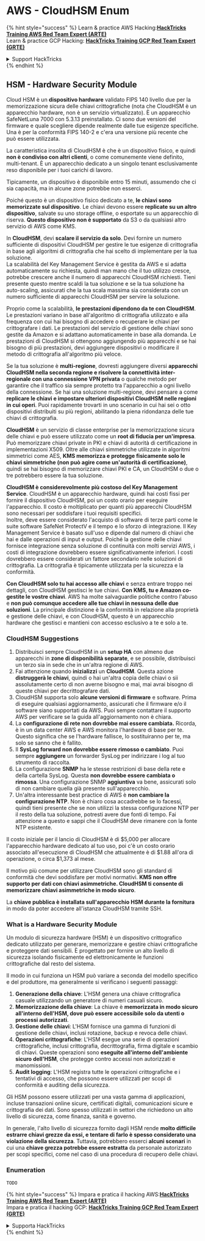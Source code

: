 # AWS - CloudHSM Enum

{% hint style="success" %}
Learn & practice AWS Hacking:<img src="../../../.gitbook/assets/image (1).png" alt="" data-size="line">[**HackTricks Training AWS Red Team Expert (ARTE)**](https://training.hacktricks.xyz/courses/arte)<img src="../../../.gitbook/assets/image (1).png" alt="" data-size="line">\
Learn & practice GCP Hacking: <img src="../../../.gitbook/assets/image (2).png" alt="" data-size="line">[**HackTricks Training GCP Red Team Expert (GRTE)**<img src="../../../.gitbook/assets/image (2).png" alt="" data-size="line">](https://training.hacktricks.xyz/courses/grte)

<details>

<summary>Support HackTricks</summary>

* Check the [**subscription plans**](https://github.com/sponsors/carlospolop)!
* **Join the** 💬 [**Discord group**](https://discord.gg/hRep4RUj7f) or the [**telegram group**](https://t.me/peass) or **follow** us on **Twitter** 🐦 [**@hacktricks\_live**](https://twitter.com/hacktricks\_live)**.**
* **Share hacking tricks by submitting PRs to the** [**HackTricks**](https://github.com/carlospolop/hacktricks) and [**HackTricks Cloud**](https://github.com/carlospolop/hacktricks-cloud) github repos.

</details>
{% endhint %}

## HSM - Hardware Security Module

Cloud HSM è un **dispositivo hardware** validato FIPS 140 livello due per la memorizzazione sicura delle chiavi crittografiche (nota che CloudHSM è un apparecchio hardware, non è un servizio virtualizzato). È un apparecchio SafeNetLuna 7000 con 5.3.13 preinstallato. Ci sono due versioni del firmware e quale scegliere dipende realmente dalle tue esigenze specifiche. Una è per la conformità FIPS 140-2 e c'era una versione più recente che può essere utilizzata.

La caratteristica insolita di CloudHSM è che è un dispositivo fisico, e quindi **non è condiviso con altri clienti**, o come comunemente viene definito, multi-tenant. È un apparecchio dedicato a un singolo tenant esclusivamente reso disponibile per i tuoi carichi di lavoro.

Tipicamente, un dispositivo è disponibile entro 15 minuti, assumendo che ci sia capacità, ma in alcune zone potrebbe non esserci.

Poiché questo è un dispositivo fisico dedicato a te, **le chiavi sono memorizzate sul dispositivo**. Le chiavi devono essere **replicate su un altro dispositivo**, salvate su uno storage offline, o esportate su un apparecchio di riserva. **Questo dispositivo non è supportato** da S3 o da qualsiasi altro servizio di AWS come KMS.

In **CloudHSM**, devi **scalare il servizio da solo**. Devi fornire un numero sufficiente di dispositivi CloudHSM per gestire le tue esigenze di crittografia in base agli algoritmi di crittografia che hai scelto di implementare per la tua soluzione.\
La scalabilità del Key Management Service è gestita da AWS e si adatta automaticamente su richiesta, quindi man mano che il tuo utilizzo cresce, potrebbe crescere anche il numero di apparecchi CloudHSM richiesti. Tieni presente questo mentre scaldi la tua soluzione e se la tua soluzione ha auto-scaling, assicurati che la tua scala massima sia considerata con un numero sufficiente di apparecchi CloudHSM per servire la soluzione.

Proprio come la scalabilità, **le prestazioni dipendono da te con CloudHSM**. Le prestazioni variano in base all'algoritmo di crittografia utilizzato e alla frequenza con cui hai bisogno di accedere o recuperare le chiavi per crittografare i dati. Le prestazioni del servizio di gestione delle chiavi sono gestite da Amazon e si adattano automaticamente in base alla domanda. Le prestazioni di CloudHSM si ottengono aggiungendo più apparecchi e se hai bisogno di più prestazioni, devi aggiungere dispositivi o modificare il metodo di crittografia all'algoritmo più veloce.

Se la tua soluzione è **multi-regione**, dovresti aggiungere diversi **apparecchi CloudHSM nella seconda regione e risolvere la connettività inter-regionale con una connessione VPN privata** o qualche metodo per garantire che il traffico sia sempre protetto tra l'apparecchio a ogni livello della connessione. Se hai una soluzione multi-regione, devi pensare a come **replicare le chiavi e impostare ulteriori dispositivi CloudHSM nelle regioni in cui operi**. Puoi rapidamente trovarti in uno scenario in cui hai sei o otto dispositivi distribuiti su più regioni, abilitando la piena ridondanza delle tue chiavi di crittografia.

**CloudHSM** è un servizio di classe enterprise per la memorizzazione sicura delle chiavi e può essere utilizzato come un **root di fiducia per un'impresa**. Può memorizzare chiavi private in PKI e chiavi di autorità di certificazione in implementazioni X509. Oltre alle chiavi simmetriche utilizzate in algoritmi simmetrici come AES, **KMS memorizza e protegge fisicamente solo le chiavi simmetriche (non può agire come un'autorità di certificazione)**, quindi se hai bisogno di memorizzare chiavi PKI e CA, un CloudHSM o due o tre potrebbero essere la tua soluzione.

**CloudHSM è considerevolmente più costoso del Key Management Service**. CloudHSM è un apparecchio hardware, quindi hai costi fissi per fornire il dispositivo CloudHSM, poi un costo orario per eseguire l'apparecchio. Il costo è moltiplicato per quanti più apparecchi CloudHSM sono necessari per soddisfare i tuoi requisiti specifici.\
Inoltre, deve essere considerato l'acquisto di software di terze parti come le suite software SafeNet ProtectV e il tempo e lo sforzo di integrazione. Il Key Management Service è basato sull'uso e dipende dal numero di chiavi che hai e dalle operazioni di input e output. Poiché la gestione delle chiavi fornisce integrazione senza soluzione di continuità con molti servizi AWS, i costi di integrazione dovrebbero essere significativamente inferiori. I costi dovrebbero essere considerati un fattore secondario nelle soluzioni di crittografia. La crittografia è tipicamente utilizzata per la sicurezza e la conformità.

**Con CloudHSM solo tu hai accesso alle chiavi** e senza entrare troppo nei dettagli, con CloudHSM gestisci le tue chiavi. **Con KMS, tu e Amazon co-gestite le vostre chiavi**. AWS ha molte salvaguardie politiche contro l'abuso e **non può comunque accedere alle tue chiavi in nessuna delle due soluzioni**. La principale distinzione è la conformità in relazione alla proprietà e gestione delle chiavi, e con CloudHSM, questo è un apparecchio hardware che gestisci e mantieni con accesso esclusivo a te e solo a te.

### CloudHSM Suggestions

1. Distribuisci sempre CloudHSM in un **setup HA** con almeno due apparecchi in **zone di disponibilità separate**, e se possibile, distribuisci un terzo sia in sede che in un'altra regione di AWS.
2. Fai attenzione quando **inizializzi** un **CloudHSM**. Questa azione **distruggerà le chiavi**, quindi o hai un'altra copia delle chiavi o sii assolutamente certo di non averne bisogno e mai, mai avrai bisogno di queste chiavi per decrittografare dati.
3. CloudHSM supporta solo **alcune versioni di firmware** e software. Prima di eseguire qualsiasi aggiornamento, assicurati che il firmware e/o il software siano supportati da AWS. Puoi sempre contattare il supporto AWS per verificare se la guida all'aggiornamento non è chiara.
4. La **configurazione di rete non dovrebbe mai essere cambiata.** Ricorda, è in un data center AWS e AWS monitora l'hardware di base per te. Questo significa che se l'hardware fallisce, lo sostituiranno per te, ma solo se sanno che è fallito.
5. Il **SysLog forward non dovrebbe essere rimosso o cambiato**. Puoi sempre **aggiungere** un forwarder SysLog per indirizzare i log al tuo strumento di raccolta.
6. La configurazione **SNMP** ha le stesse restrizioni di base della rete e della cartella SysLog. Questa **non dovrebbe essere cambiata o rimossa**. Una configurazione SNMP **aggiuntiva** va bene, assicurati solo di non cambiare quella già presente sull'apparecchio.
7. Un'altra interessante best practice di AWS è **non cambiare la configurazione NTP**. Non è chiaro cosa accadrebbe se lo facessi, quindi tieni presente che se non utilizzi la stessa configurazione NTP per il resto della tua soluzione, potresti avere due fonti di tempo. Fai attenzione a questo e sappi che il CloudHSM deve rimanere con la fonte NTP esistente.

Il costo iniziale per il lancio di CloudHSM è di $5,000 per allocare l'apparecchio hardware dedicato al tuo uso, poi c'è un costo orario associato all'esecuzione di CloudHSM che attualmente è di $1.88 all'ora di operazione, o circa $1,373 al mese.

Il motivo più comune per utilizzare CloudHSM sono gli standard di conformità che devi soddisfare per motivi normativi. **KMS non offre supporto per dati con chiavi asimmetriche. CloudHSM ti consente di memorizzare chiavi asimmetriche in modo sicuro**.

La **chiave pubblica è installata sull'apparecchio HSM durante la fornitura** in modo da poter accedere all'istanza CloudHSM tramite SSH.

### What is a Hardware Security Module

Un modulo di sicurezza hardware (HSM) è un dispositivo crittografico dedicato utilizzato per generare, memorizzare e gestire chiavi crittografiche e proteggere dati sensibili. È progettato per fornire un alto livello di sicurezza isolando fisicamente ed elettronicamente le funzioni crittografiche dal resto del sistema.

Il modo in cui funziona un HSM può variare a seconda del modello specifico e del produttore, ma generalmente si verificano i seguenti passaggi:

1. **Generazione della chiave**: L'HSM genera una chiave crittografica casuale utilizzando un generatore di numeri casuali sicuro.
2. **Memorizzazione della chiave**: La chiave è **memorizzata in modo sicuro all'interno dell'HSM, dove può essere accessibile solo da utenti o processi autorizzati**.
3. **Gestione delle chiavi**: L'HSM fornisce una gamma di funzioni di gestione delle chiavi, inclusi rotazione, backup e revoca delle chiavi.
4. **Operazioni crittografiche**: L'HSM esegue una serie di operazioni crittografiche, inclusi crittografia, decrittografia, firma digitale e scambio di chiavi. Queste operazioni sono **eseguite all'interno dell'ambiente sicuro dell'HSM**, che protegge contro accessi non autorizzati e manomissioni.
5. **Audit logging**: L'HSM registra tutte le operazioni crittografiche e i tentativi di accesso, che possono essere utilizzati per scopi di conformità e auditing della sicurezza.

Gli HSM possono essere utilizzati per una vasta gamma di applicazioni, incluse transazioni online sicure, certificati digitali, comunicazioni sicure e crittografia dei dati. Sono spesso utilizzati in settori che richiedono un alto livello di sicurezza, come finanza, sanità e governo.

In generale, l'alto livello di sicurezza fornito dagli HSM rende **molto difficile estrarre chiavi grezze da essi, e tentare di farlo è spesso considerato una violazione della sicurezza**. Tuttavia, potrebbero esserci **alcuni scenari** in cui una **chiave grezza potrebbe essere estratta** da personale autorizzato per scopi specifici, come nel caso di una procedura di recupero delle chiavi.

### Enumeration
```
TODO
```
{% hint style="success" %}
Impara e pratica il hacking AWS:<img src="../../../.gitbook/assets/image (1).png" alt="" data-size="line">[**HackTricks Training AWS Red Team Expert (ARTE)**](https://training.hacktricks.xyz/courses/arte)<img src="../../../.gitbook/assets/image (1).png" alt="" data-size="line">\
Impara e pratica il hacking GCP: <img src="../../../.gitbook/assets/image (2).png" alt="" data-size="line">[**HackTricks Training GCP Red Team Expert (GRTE)**<img src="../../../.gitbook/assets/image (2).png" alt="" data-size="line">](https://training.hacktricks.xyz/courses/grte)

<details>

<summary>Supporta HackTricks</summary>

* Controlla i [**piani di abbonamento**](https://github.com/sponsors/carlospolop)!
* **Unisciti al** 💬 [**gruppo Discord**](https://discord.gg/hRep4RUj7f) o al [**gruppo telegram**](https://t.me/peass) o **seguici** su **Twitter** 🐦 [**@hacktricks\_live**](https://twitter.com/hacktricks\_live)**.**
* **Condividi trucchi di hacking inviando PR ai** [**HackTricks**](https://github.com/carlospolop/hacktricks) e [**HackTricks Cloud**](https://github.com/carlospolop/hacktricks-cloud) repos di github.

</details>
{% endhint %}
